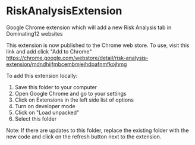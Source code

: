 # RiskAnalysisExtension
Google Chrome extension which will add a new Risk Analysis tab in Dominating12 websites

This extension is now published to the Chrome web store. To use, visit this link and add click "Add to Chrome"
https://chrome.google.com/webstore/detail/risk-analysis-extension/mdndhijfmbcembmjeihdpafnmfkojhmg



To add this extension locally:
1. Save this folder to your computer
2. Open Google Chrome and go to your settings
3. Click on Extensions in the left side list of options
4. Turn on developer mode
5. Click on "Load unpacked"
6. Select this folder

Note: If there are updates to this folder, replace the existing folder with the new code and click on the refresh button next to the extension. 
